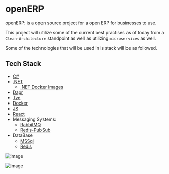 # openERP
openERP: is a open source project for a open ERP for businesses to use.

This project will utilize some of the current best practises as of today from a `Clean-Architecture` standpoint as well as utilizing `microservices` as well.

Some of the technologies that will be used in is stack will be as followed. 

## Tech Stack
- [C#](https://docs.microsoft.com/en-us/dotnet/csharp/)
- [.NET](https://github.com/dotnet/runtime)
  - [.NET Docker Images](https://github.com/dotnet/dotnet-docker)
- [Dapr]()
- [Tye](https://github.com/dotnet/tye)
- [Docker]()
- [JS](https://www.javascript.com/)
- [React](https://reactjs.org/)
- Messaging Systems: 
  - [RabbitMQ](https://www.rabbitmq.com/)
  - [Redis-PubSub](https://redis.io/topics/pubsub)
- DataBase
  - [MSSql](https://www.microsoft.com/en-us/sql-server/sql-server-downloads)
  - [Redis](https://redis.io/)

![image](https://user-images.githubusercontent.com/38886930/126584501-31ba227e-79ce-495e-97a0-9cd46ae2a187.png)

![image](https://user-images.githubusercontent.com/38886930/126584627-97dda151-3017-401b-988a-b12c1a0bb90f.png)
